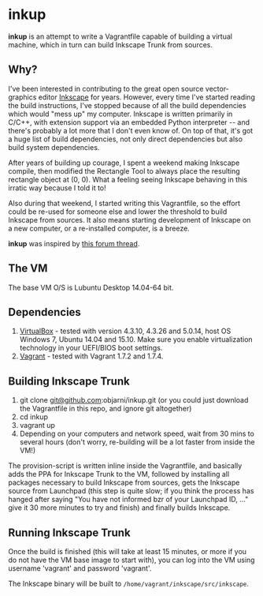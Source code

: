inkup
=====
**inkup** is an attempt to write a Vagrantfile capable of building a virtual machine, which in turn can build Inkscape Trunk from sources.


Why?
----
I've been interested in contributing to the great open source vector-graphics editor [Inkscape](https://inkscape.org/) for years. However, every time I've started reading the build instructions, I've stopped because of all the build dependencies which would "mess up" my computer. Inkscape is written primarily in C/C++, with extension support via an embedded Python interpreter -- and there's probably a lot more that I don't even know of. On top of that, it's got a huge list of build dependencies, not only direct dependencies but also build system dependencies.

After years of building up courage, I spent a weekend making Inkscape compile, then modified the Rectangle Tool to always place the resulting rectangle object at (0, 0). What a feeling seeing Inkscape behaving in this irratic way because I told it to!

Also during that weekend, I started writing this Vagrantfile, so the effort could be re-used for someone else and lower the threshold to build Inkscape from sources. It also means starting development of Inkscape on a new computer, or a re-installed computer, is a breeze.

**inkup** was inspired by [this forum thread](http://inkscape.13.x6.nabble.com/Inkscape-with-Vagrant-Test-Inkscape-with-only-3-commands-td4969224.html).


The VM
------
The base VM O/S is Lubuntu Desktop 14.04-64 bit.


Dependencies
------------
1. [VirtualBox](https://www.virtualbox.org/) - tested with version 4.3.10, 4.3.26 and 5.0.14, host OS Windows 7, Ubuntu 14.04 and 15.10. Make sure you enable virtualization technology in your UEFI/BIOS boot settings.
2. [Vagrant](https://www.vagrantup.com/) - tested with Vagrant 1.7.2 and 1.7.4.


Building Inkscape Trunk
-----------------------
1. git clone git@github.com:objarni/inkup.git (or you could just download the Vagrantfile in this repo, and ignore git altogether)
2. cd inkup
3. vagrant up
4. Depending on your computers and network speed, wait from 30 mins to several hours (don't worry, re-building will be a lot faster from inside the VM!)

The provision-script is written inline inside the Vagrantfile, and basically adds the PPA for Inkscape Trunk to the VM, followed by installing all packages necessary to build Inkscape from sources, gets the Inkscape source from Launchpad (this step is quite slow; if you think the process has hanged after saying "You have not informed bzr of your Launchpad ID, ..." give it 30 more minutes to try and finish) and finally builds Inkscape.


Running Inkscape Trunk
----------------------
Once the build is finished (this will take at least 15 minutes, or more if you do not have the VM base image to start with), you can log into the VM using username 'vagrant' and password 'vagrant'.

The Inkscape binary will be built to `/home/vagrant/inkscape/src/inkscape`.


